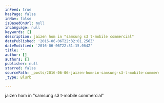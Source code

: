 ```yaml
---
inFeed: true
hasPage: false
inNav: false
isBasedOnUrl: null
inLanguage: null
keywords: []
description: jaizen hom in "samsung s3 t-mobile commercial"
datePublished: '2016-06-06T22:32:01.256Z'
dateModified: '2016-06-06T22:31:15.064Z'
title: ''
author: []
authors: []
publisher: null
starred: false
sourcePath: _posts/2016-06-06-jaizen-hom-in-samsung-s3-t-mobile-commercial.md
_type: Blurb

---
```

jaizen hom in "samsung s3 t-mobile commercial"